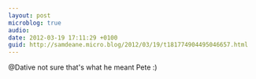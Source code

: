 ```yaml
---
layout: post
microblog: true
audio: 
date: 2012-03-19 17:11:29 +0100
guid: http://samdeane.micro.blog/2012/03/19/t181774904495046657.html
---
```

@Dative not sure that's what he meant Pete :)
